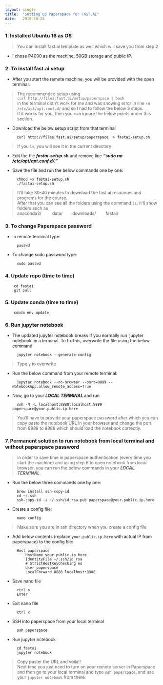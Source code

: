 ```yaml
---
layout: single
title:  "Setting up Paperspace for FAST.AI"
date:   2018-10-24
---
```


### 1. Installed Ubuntu 16 as OS 
> You can install fast.ai template as well which will save you from step 2

- I chose P4000 as the machine, 50GB storage and public IP.

### 2. To install fast.ai setup

- After you start the remote machine, you will be provided with the open terminal.

> The recommended setup using <br/>`curl http://files.fast.ai/setup/paperspace | bash`<br/> in the terminal didn't
work for me and was showing error in line `rm /etc/apt/apt.conf.d/` and so I had to follow the below 3 steps.<br/>
If it works for you, then you can ignore the below points under this section.


- Download the below setup script from that terminal

        curl http://files.fast.ai/setup/paperspace  > fastai-setup.sh

> If you `ls`, you will see it in the current directory

- Edit the file ***fastai-setup.sh*** and remove line ***“sudo rm /etc/apt/apt.conf.d/.”***

- Save the file and run the below commands one by one:

        chmod +x fastai-setup.sh
        ./fastai-setup.sh

> It'll take 30-40 minutes to download the fast.ai resources and programs for the course.<br/>
After that you can see all the folders using the command `ls`. It'll show folders such as <br/>
anaconda3/     &emsp;&emsp; data/&emsp;&emsp;    downloads/&emsp;&emsp;    fastai/ 

### 3. To change Paperspace password

- In remote terminal type:

        passwd
- To change sudo password type:

        sudo passwd

### 4. Update repo (time to time)

        cd fastai
        git pull

### 5. Update conda (time to time)
        conda env update

### 6. Run jupyter notebook

- The updated jupyter notebook breaks if you normally run ‘jupyter notebook’ in a terminal. To fix this, overwrite the file using the below command
        
        jupyter notebook --generate-config

> Type `y` to overwrite

- Run the below command from your remote terminal:

        jupyter notebook --no-browser --port=8889 --NotebookApp.allow_remote_access=True

- Now, go to your ***LOCAL TERMINAL*** and run 

        ssh -N -L localhost:8888:localhost:8889 paperspace@your.public.ip.here

> You'll have to provide your paperspace password after which you can copy paste the notebook URL in your browser and change the port from 8889 to 8888 which should load the notebook correctly.

### 7. Permanent solution to run notebook from local terminal and without paperspace password

> In order to save time in paperspace authentication (every time you start the machine) and using step 6 to open notebook from local browser, you can run the below commands in your ***LOCAL TERMINAL***.

- Run the below three commands one by one:

        brew install ssh-copy-id
        cd ~/.ssh
        ssh-copy-id -i ~/.ssh/id_rsa.pub paperspace@your.public.ip.here

- Create a config file:
        
        nano config

> Make sure you are in ssh directory when you create a config file

- Add below contents (replace `your.public.ip.here` with actual IP from paperspace) to the config file:

        Host paperspace
            HostName your.public.ip.here
            IdentityFile ~/.ssh/id_rsa
            # StrictHostKeyChecking no  
            User paperspace
            LocalForward 8888 localhost:8888

- Save nano file
        
        ctrl o
        Enter

- Exit nano file

        ctrl x

- SSH into paperspace from your local terminal
        
        ssh paperspace

- Run jupyter notebook

        cd fastai
        jupyter notebook

> Copy paster the URL and voila!!<br/>
Next time you just need to turn on your remote server in Paperspace and then go to your local terminal and type `ssh paperspace`, and use your `jupyter notebook` from there.













